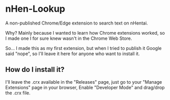 # nHen-Lookup
A non-published Chrome/Edge extension to search text on nHentai.

Why? Mainly because I wanted to learn how Chrome extensions worked, so I made one I for sure knew wasn't in the Chrome Web Store.

So... I made this as my first extension, but when I tried to publish it Google said "nope", so I'll leave it here for anyone who want to install it.

## How do I install it?
I'll leave the .crx available in the "Releases" page, just go to your "Manage Extensions" page in your browser, Enable "Developer Mode" and drag/drop the .crx file.
